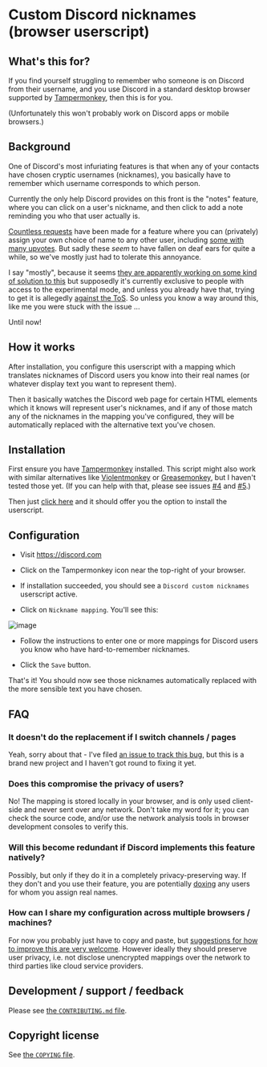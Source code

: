 Custom Discord nicknames (browser userscript)
=============================================

What's this for?
----------------

If you find yourself struggling to remember who someone is on Discord
from their username, and you use Discord in a standard desktop browser
supported by [Tampermonkey](https://www.tampermonkey.net/), then this
is for you.

(Unfortunately this won't probably work on Discord apps or mobile
browsers.)

Background
----------

One of Discord's most infuriating features is that when any of your
contacts have chosen cryptic usernames (nicknames), you basically have
to remember which username corresponds to which person.

Currently the only help Discord provides on this front is the "notes"
feature, where you can click on a user's nickname, and then click to
add a note reminding you who that user actually is.

[Countless requests](https://support.discord.com/hc/en-us/search?filter_by=community&query=custom+nicknames&utf8=%E2%9C%93)
have been made for a feature where you can (privately) assign your own
choice of name to any other user, including [some with many
upvotes](https://support.discord.com/hc/en-us/community/posts/360058761331-Client-Side-Nicknames-Nicknames-for-your-friends-).
But sadly these *seem* to have fallen on deaf ears for quite a while,
so we've mostly just had to tolerate this annoyance.

I say "mostly", because it seems [they are apparently working on some
kind of solution to
this](https://support.discord.com/hc/en-us/community/posts/1500000932002/comments/1500000829422)
but supposedly it's currently exclusive to people with access to the
experimental mode, and unless you already have that, trying to get it
is allegedly [against the
ToS](https://www.reddit.com/r/discordapp/comments/jhor2x/how_does_one_get_experimental_features/).
So unless you know a way around this, like me you were stuck with the
issue ...

Until now!

How it works
------------

After installation, you configure this userscript with a mapping which
translates nicknames of Discord users you know into their real names
(or whatever display text you want to represent them).

Then it basically watches the Discord web page for certain HTML
elements which it knows will represent user's nicknames, and if any of
those match any of the nicknames in the mapping you've configured,
they will be automatically replaced with the alternative text you've
chosen.

Installation
------------

First ensure you have [Tampermonkey](https://www.tampermonkey.net/)
installed.  This script might also work with similar alternatives like
[Violentmonkey](https://violentmonkey.github.io/) or
[Greasemonkey](https://www.greasespot.net/), but I haven't tested
those yet.  (If you can help with that, please see issues
[#4](https://github.com/aspiers/Discord-custom-nicks-userscript/issues/4)
and
[#5](https://github.com/aspiers/Discord-custom-nicks-userscript/issues/5).)

Then just [click
here](https://raw.githubusercontent.com/aspiers/Discord-custom-nicks-userscript/main/Discord-custom-nicks.user.js)
and it should offer you the option to install the userscript.

Configuration
-------------

- Visit https://discord.com

- Click on the Tampermonkey icon near the top-right of your browser.

- If installation succeeded, you should see a `Discord custom
  nicknames` userscript active.

- Click on `Nickname mapping`.  You'll see this:

![image](https://user-images.githubusercontent.com/100738/123567203-7f530180-d7b9-11eb-85a4-91ae227d68f9.png)

- Follow the instructions to enter one or more mappings for Discord
  users you know who have hard-to-remember nicknames.

- Click the `Save` button.

That's it!  You should now see those nicknames automatically replaced
with the more sensible text you have chosen.

FAQ
---

### It doesn't do the replacement if I switch channels / pages

Yeah, sorry about that - I've filed [an issue to track this
bug](https://github.com/aspiers/Discord-custom-nicks-userscript/issues/7),
but this is a brand new project and I haven't got round to fixing it
yet.

### Does this compromise the privacy of users?

No!  The mapping is stored locally in your browser, and is only used
client-side and never sent over any network.  Don't take my word for
it; you can check the source code, and/or use the network analysis
tools in browser development consoles to verify this.

### Will this become redundant if Discord implements this feature natively?

Possibly, but only if they do it in a completely privacy-preserving
way.  If they don't and you use their feature, you are potentially
[doxing](https://en.wikipedia.org/wiki/Doxing) any users for whom
you assign real names.

### How can I share my configuration across multiple browsers / machines?

For now you probably just have to copy and paste, but [suggestions for
how to improve this are very welcome](https://github.com/aspiers/Discord-custom-nicks-userscript/issues/1).
However ideally they should preserve user privacy, i.e. not disclose
unencrypted mappings over the network to third parties like cloud
service providers.

Development / support / feedback
--------------------------------

Please see [the `CONTRIBUTING.md` file](CONTRIBUTING.md).

Copyright license
-----------------

See [the `COPYING` file](COPYING).
